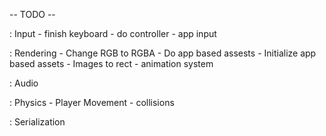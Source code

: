 -- TODO -- 

: Input 
    - finish keyboard 
    - do controller 
    - app input

: Rendering 
    - Change RGB to RGBA 
    - Do app based assests
    - Initialize app based assets 
    - Images to rect 
    - animation system 

: Audio

: Physics 
    - Player Movement 
    - collisions

: Serialization